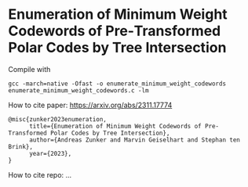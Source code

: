 # Enumeration of Minimum Weight Codewords of Pre&#x2011;Transformed Polar Codes by Tree Intersection

Compile with 
```
gcc -march=native -Ofast -o enumerate_minimum_weight_codewords enumerate_minimum_weight_codewords.c -lm
```

How to cite paper: https://arxiv.org/abs/2311.17774
```
@misc{zunker2023enumeration,
      title={Enumeration of Minimum Weight Codewords of Pre-Transformed Polar Codes by Tree Intersection}, 
      author={Andreas Zunker and Marvin Geiselhart and Stephan ten Brink},
      year={2023},
}
```
How to cite repo: ...
